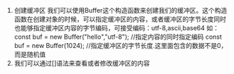 1. 创建缓冲区
    我们可以使用Buffer这个构造函数来创建我们的缓冲区。这个构造函数在创建对象的时候，可以指定缓冲区的内容，或者缓冲区的字节长度同时也能够指定缓冲区内容的字节编码，可接受编码：utf-8,ascii,base64
    如：
        const buf = new Buffer("hello","utf-8");  //指定内容的同时指定编码
        const buf = new Buffer(1024);  //指定缓冲区的字节长度.这里面包含的数据不是0，而是随机值
2. 我们可以通过[]语法来查看或者修改缓冲区的内容